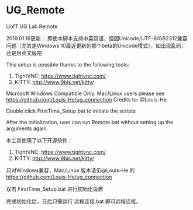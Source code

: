 # UG_Remote
UofT UG Lab Remote

2019.01.16更新：
即使本脚本支持中英双语，但因Unicode/UTF-8/GB2312兼容问题（尤其是Windows 10最近更新的那个beta的Unicode模式），如出现乱码，还是用英文版吧


This setup is possible thanks to the following tools:
1. TightVNC: https://www.tightvnc.com/
2. KiTTY: http://www.9bis.net/kitty/

Microsoft Windows Compatible Only. Mac/Linux users please see https://github.com/Louis-He/ug_connection Credits to: @Louis-He

Double click FirstTime_Setup.bat to initiate the scripts

After the initialization, user can run Remote.bat  without setting up the arguments again.

本工具使用了以下开源软件：
1. TightVNC: https://www.tightvnc.com/
2. KiTTY: http://www.9bis.net/kitty/

只对Windows兼容，Mac/Linux 版本请见@Louis-He 的 https://github.com/Louis-He/ug_connection

双击 FirstTime_Setup.bat 进行初始化设置

完成初始化后，日后只需运行 远程连接.bat 即可远程连接。

